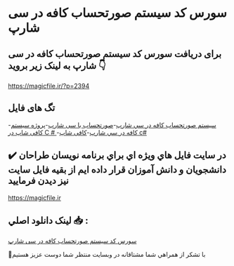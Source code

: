 # سورس کد سیستم صورتحساب کافه در سی شارپ

## برای دریافت سورس کد سیستم صورتحساب کافه در سی شارپ به لینک زیر بروید 👇

https://magicfile.ir/?p=2394

## تگ های فایل

-[سيستم صورتحساب کافه در سي شارپ](https://magicfile.ir/product/%d8%b3%d9%8a%d8%b3%d8%aa%d9%85-%d8%b5%d9%88%d8%b1%d8%aa%d8%ad%d8%b3%d8%a7%d8%a8-%da%a9%d8%a7%d9%81%d9%87-%d8%af%d8%b1-%d8%b3%d9%8a-%d8%b4%d8%a7%d8%b1%d9%be/)-[صورتحساب با سی شارپ](https://magicfile.ir/product/%d8%b3%d9%8a%d8%b3%d8%aa%d9%85-%d8%b5%d9%88%d8%b1%d8%aa%d8%ad%d8%b3%d8%a7%d8%a8-%da%a9%d8%a7%d9%81%d9%87-%d8%af%d8%b1-%d8%b3%d9%8a-%d8%b4%d8%a7%d8%b1%d9%be/)-[پروژه سیستم کافی شاپ در C # ](https://magicfile.ir/product/%d8%b3%d9%8a%d8%b3%d8%aa%d9%85-%d8%b5%d9%88%d8%b1%d8%aa%d8%ad%d8%b3%d8%a7%d8%a8-%da%a9%d8%a7%d9%81%d9%87-%d8%af%d8%b1-%d8%b3%d9%8a-%d8%b4%d8%a7%d8%b1%d9%be/)-[کافه در سي شارپ](https://magicfile.ir/product/%d8%b3%d9%8a%d8%b3%d8%aa%d9%85-%d8%b5%d9%88%d8%b1%d8%aa%d8%ad%d8%b3%d8%a7%d8%a8-%da%a9%d8%a7%d9%81%d9%87-%d8%af%d8%b1-%d8%b3%d9%8a-%d8%b4%d8%a7%d8%b1%d9%be/)-[کافی شاپ c#](https://magicfile.ir/product/%d8%b3%d9%8a%d8%b3%d8%aa%d9%85-%d8%b5%d9%88%d8%b1%d8%aa%d8%ad%d8%b3%d8%a7%d8%a8-%da%a9%d8%a7%d9%81%d9%87-%d8%af%d8%b1-%d8%b3%d9%8a-%d8%b4%d8%a7%d8%b1%d9%be/)

## ✔️ در سايت فايل هاي ويژه اي براي برنامه نويسان طراحان دانشجويان و دانش آموزان قرار داده ايم از بقيه فايل سايت نيز ديدن فرماييد

https://magicfile.ir


## لينک دانلود اصلي 📥 :

[سورس کد سیستم صورتحساب کافه در سی شارپ](https://magicfile.ir/product/%d8%b3%d9%8a%d8%b3%d8%aa%d9%85-%d8%b5%d9%88%d8%b1%d8%aa%d8%ad%d8%b3%d8%a7%d8%a8-%da%a9%d8%a7%d9%81%d9%87-%d8%af%d8%b1-%d8%b3%d9%8a-%d8%b4%d8%a7%d8%b1%d9%be/) 


🙏با تشکر از همراهي شما مشتاقانه در وبسایت منتظر شما دوست عزیز هستیم

